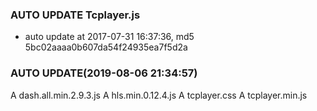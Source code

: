 ### AUTO UPDATE Tcplayer.js
* auto update at 2017-07-31 16:37:36, md5 5bc02aaaa0b607da54f24935ea7f5d2a


### AUTO UPDATE(2019-08-06 21:34:57)
A  dash.all.min.2.9.3.js
A  hls.min.0.12.4.js
A  tcplayer.css
A  tcplayer.min.js

